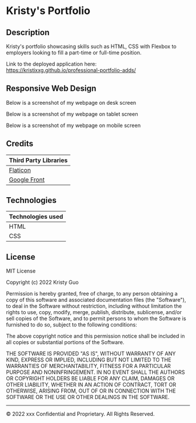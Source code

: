 # Kristy's Portfolio

## Description 
Kristy's portfolio showcasing skills such as HTML, CSS with Flexbox to employers looking to fill a part-time or full-time position.

Link to the deployed application here: https://kristixxg.github.io/professional-portfolio-adds/


## Responsive Web Design

Below is a screenshot of my webpage on desk screen


Below is a screenshot of my webpage on tablet screen


Below is a screenshot of my webpage on mobile screen






## Credits

| Third Party Libraries|
| ------------- |
| [Flaticon](https://flaticon.com/) | 
| [Google Front](https://fonts.googleapis.com)

## Technologies

| Technologies used|
| ------------- |
| HTML| 
| CSS |



## License

MIT License

Copyright (c) 2022 Kristy Guo

Permission is hereby granted, free of charge, to any person obtaining a copy
of this software and associated documentation files (the "Software"), to deal
in the Software without restriction, including without limitation the rights
to use, copy, modify, merge, publish, distribute, sublicense, and/or sell
copies of the Software, and to permit persons to whom the Software is
furnished to do so, subject to the following conditions:

The above copyright notice and this permission notice shall be included in all
copies or substantial portions of the Software.

THE SOFTWARE IS PROVIDED "AS IS", WITHOUT WARRANTY OF ANY KIND, EXPRESS OR
IMPLIED, INCLUDING BUT NOT LIMITED TO THE WARRANTIES OF MERCHANTABILITY,
FITNESS FOR A PARTICULAR PURPOSE AND NONINFRINGEMENT. IN NO EVENT SHALL THE
AUTHORS OR COPYRIGHT HOLDERS BE LIABLE FOR ANY CLAIM, DAMAGES OR OTHER
LIABILITY, WHETHER IN AN ACTION OF CONTRACT, TORT OR OTHERWISE, ARISING FROM,
OUT OF OR IN CONNECTION WITH THE SOFTWARE OR THE USE OR OTHER DEALINGS IN THE
SOFTWARE.


---

© 2022 xxx Confidential and Proprietary. All Rights Reserved.
